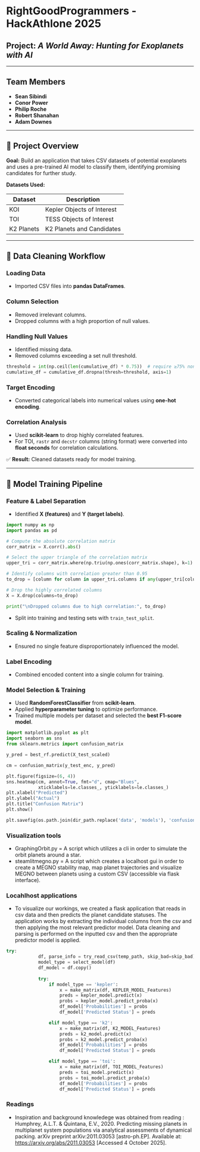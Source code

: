 # RightGoodProgrammers - HackAthlone 2025
## Project: *A World Away: Hunting for Exoplanets with AI*

---

## Team Members
- **Sean Sibindi**
- **Conor Power**
- **Philip Roche**
- **Robert Shanahan**
- **Adam Downes**

---

## 🌌 Project Overview
**Goal:** Build an application that takes CSV datasets of potential exoplanets and uses a pre-trained AI model to classify them, identifying promising candidates for further study.

**Datasets Used:**

| Dataset      | Description                    |
|--------------|--------------------------------|
| KOI          | Kepler Objects of Interest     |
| TOI          | TESS Objects of Interest       |
| K2 Planets   | K2 Planets and Candidates      |

---

## 🧹 Data Cleaning Workflow

### Loading Data
- Imported CSV files into **pandas DataFrames**.

### Column Selection
- Removed irrelevant columns.  
- Dropped columns with a high proportion of null values.

### Handling Null Values
- Identified missing data.  
- Removed columns exceeding a set null threshold.
```python
threshold = int(np.ceil(len(cumulative_df) * 0.75))  # require ≥75% non-missing to keep
cumulative_df = cumulative_df.dropna(thresh=threshold, axis=1)  
```
### Target Encoding
- Converted categorical labels into numerical values using **one-hot encoding**.

### Correlation Analysis
- Used **scikit-learn** to drop highly correlated features.  
- For TOI, `rastr` and `decstr` columns (string format) were converted into **float seconds** for correlation calculations.

✅ **Result:** Cleaned datasets ready for model training.

---

## 🤖 Model Training Pipeline

### Feature & Label Separation
- Identified **X (features)** and **Y (target labels)**.

```python
import numpy as np
import pandas as pd

# Compute the absolute correlation matrix
corr_matrix = X.corr().abs()

# Select the upper triangle of the correlation matrix
upper_tri = corr_matrix.where(np.triu(np.ones(corr_matrix.shape), k=1).astype(bool))

# Identify columns with correlation greater than 0.95
to_drop = [column for column in upper_tri.columns if any(upper_tri[column] > 0.95)]

# Drop the highly correlated columns
X = X.drop(columns=to_drop)

print("\nDropped columns due to high correlation:", to_drop)
```
- Split into training and testing sets with `train_test_split`.

### Scaling & Normalization
- Ensured no single feature disproportionately influenced the model.

### Label Encoding
- Combined encoded content into a single column for training.

### Model Selection & Training
- Used **RandomForestClassifier** from **scikit-learn**. 
- Applied **hyperparameter tuning** to optimize performance.  
- Trained multiple models per dataset and selected the **best F1-score model**.
```python
import matplotlib.pyplot as plt
import seaborn as sns
from sklearn.metrics import confusion_matrix

y_pred = best_rf.predict(X_test_scaled)

cm = confusion_matrix(y_test_enc, y_pred)

plt.figure(figsize=(6, 4))
sns.heatmap(cm, annot=True, fmt="d", cmap="Blues",
            xticklabels=le.classes_, yticklabels=le.classes_)
plt.xlabel("Predicted")
plt.ylabel("Actual")
plt.title("Confusion Matrix")
plt.show()

plt.savefig(os.path.join(dir_path.replace('data', 'models'), 'confusion_matrix.png'))
```
### Visualization tools
- GraphingOrbit.py = A script which utilizes a cli in order to simulate the orbit planets around a star.
- steamlitmegno.py = A script which creates a localhost gui in order to create a MEGNO stability map, map planet trajectories and visualize MEGNO between planets using a custom CSV (accessible via flask interface).
### Locahlhost applications
- To visualize our workings, we created a flask application that reads in csv data and then predicts the planet candidate statuses. The application works by extracting the individual columns from the csv and then applying the most relevant predictor model. Data cleaning and parsing is performed on the inputted csv and then the appropriate predictor model is applied.
``` python
try:
            df, parse_info = try_read_csv(temp_path, skip_bad=skip_bad)
            model_type = select_model(df)
            df_model = df.copy()
            
            try:
                if model_type == 'kepler':
                    x = make_matrix(df, KEPLER_MODEL_Features)
                    preds = kepler_model.predict(x)
                    probs = kepler_model.predict_proba(x)
                    df_model['Probabilities'] = probs
                    df_model['Predicted Status'] = preds

                elif model_type == 'k2':
                    x = make_matrix(df, K2_MODEL_Features)
                    preds = k2_model.predict(x)
                    probs = k2_model.predict_proba(x)
                    df_model['Probabilities'] = probs
                    df_model['Predicted Status'] = preds

                elif model_type == 'toi':
                    x = make_matrix(df, TOI_MODEL_Features)
                    preds = toi_model.predict(x)
                    probs = toi_model.predict_proba(x)
                    df_model['Probabilities'] = probs
                    df_model['Predicted Status'] = preds
```
  

### Readings
- Inspiration and background knowledege was obtained from reading : Humphrey, A.L.T. & Quintana, E.V., 2020. Predicting missing planets in multiplanet system populations via analytical assessments of dynamical packing. arXiv preprint arXiv:2011.03053 [astro-ph.EP]. Available at: https://arxiv.org/abs/2011.03053
 [Accessed 4 October 2025].


